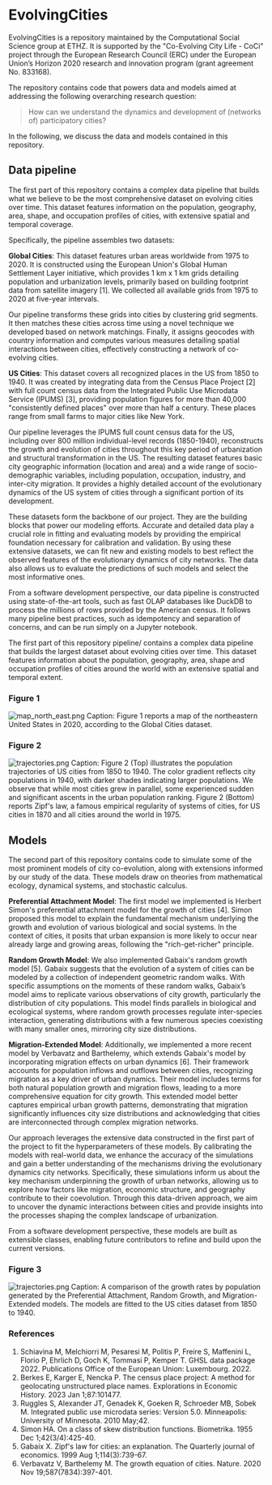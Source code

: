 # EvolvingCities
EvolvingCities is a repository maintained by the Computational Social Science group at ETHZ. It is supported by the "Co-Evolving City Life - CoCi" project through the European Research Council (ERC) under the European Union’s Horizon 2020 research and innovation program (grant agreement No. 833168).

The repository contains code that powers data and models aimed at addressing the following overarching research question:

> How can we understand the dynamics and development of (networks of) participatory cities?
> 

In the following, we discuss the data and models contained in this repository. 

## Data pipeline

The first part of this repository contains a complex data pipeline that builds what we believe to be the most comprehensive dataset on evolving cities over time. This dataset features information on the population, geography, area, shape, and occupation profiles of cities, with extensive spatial and temporal coverage.

Specifically, the pipeline assembles two datasets:

**Global Cities**: This dataset features urban areas worldwide from 1975 to 2020. It is constructed using the European Union's Global Human Settlement Layer initiative, which provides 1 km x 1 km grids detailing population and urbanization levels, primarily based on building footprint data from satellite imagery [1]. We collected all available grids from 1975 to 2020 at five-year intervals.

Our pipeline transforms these grids into cities by clustering grid segments. It then matches these cities across time using a novel technique we developed based on network matchings. Finally, it assigns geocodes with country information and computes various measures detailing spatial interactions between cities, effectively constructing a network of co-evolving cities. 

**US Cities**: This dataset covers all recognized places in the US from 1850 to 1940. It was created by integrating data from the Census Place Project [2] with full count census data from the Integrated Public Use Microdata Service (IPUMS) [3], providing population figures for more than 40,000 "consistently defined places" over more than half a century. These places range from small farms to major cities like New York.

Our pipeline leverages the IPUMS full count census data for the US, including over 800 million individual-level records (1850-1940), reconstructs the growth and evolution of cities throughout this key period of urbanization and structural transformation in the US. The resulting dataset features basic city geographic information (location and area) and a wide range of socio-demographic variables, including population, occupation, industry, and inter-city migration. It provides a highly detailed account of the evolutionary dynamics of the US system of cities through a significant portion of its development.

These datasets form the backbone of our project. They are the building blocks that power our modeling efforts. Accurate and detailed data play a crucial role in fitting and evaluating models by providing the empirical foundation necessary for calibration and validation. By using these extensive datasets, we can fit new and existing models to best reflect the observed features of the evolutionary dynamics of city networks. The data also allows us to evaluate the predictions of such models and select the most informative ones.

From a software development perspective, our data pipeline is constructed using state-of-the-art tools, such as fast OLAP databases like DuckDB to process the millions of rows provided by the American census. It follows many pipeline best practices, such as idempotency and separation of concerns, and can be run simply on a Jupyter notebook.

The first part of this repository pipeline/ contains a complex data pipeline that builds the largest dataset about evolving cities over time. This dataset features information about the population, geography, area, shape and occupation profiles of cities around the world with an extensive spatial and temporal extent. 

### Figure 1
![map_north_east.png](figures/map_north_east.png)
Caption: Figure 1 reports a map of the northeastern United States in 2020, according to the Global Cities dataset. 

### Figure 2
![trajectories.png](figures/trajectories.png)
Caption: Figure 2 (Top) illustrates the population trajectories of US cities from 1850 to 1940. The color gradient reflects city populations in 1940, with darker shades indicating larger populations. We observe that while most cities grew in parallel, some experienced sudden and significant ascents in the urban population ranking. Figure 2 (Bottom) reports Zipf's law, a famous empirical regularity of systems of cities, for US cities in 1870 and all cities around the world in 1975.

## Models

The second part of this repository contains code to simulate some of the most prominent models of city co-evolution, along with extensions informed by our study of the data. These models draw on theories from mathematical ecology, dynamical systems, and stochastic calculus.

**Preferential Attachment Model**: The first model we implemented is Herbert Simon's preferential attachment model for the growth of cities [4]. Simon proposed this model to explain the fundamental mechanism underlying the growth and evolution of various biological and social systems. In the context of cities, it posits that urban expansion is more likely to occur near already large and growing areas, following the "rich-get-richer" principle.

**Random Growth Model**: We also implemented Gabaix's random growth model [5]. Gabaix suggests that the evolution of a system of cities can be modeled by a collection of independent geometric random walks. With specific assumptions on the moments of these random walks, Gabaix’s model aims to replicate various observations of city growth, particularly the distribution of city populations. This model finds parallels in biological and ecological systems, where random growth processes regulate inter-species interaction, generating distributions with a few numerous species coexisting with many smaller ones, mirroring city size distributions.

**Migration-Extended Model**: Additionally, we implemented a more recent model by Verbavatz and Barthelemy, which extends Gabaix's model by incorporating migration effects on urban dynamics [6]. Their framework accounts for population inflows and outflows between cities, recognizing migration as a key driver of urban dynamics. Their model includes terms for both natural population growth and migration flows, leading to a more comprehensive equation for city growth. This extended model better captures empirical urban growth patterns, demonstrating that migration significantly influences city size distributions and acknowledging that cities are interconnected through complex migration networks.

Our approach leverages the extensive data constructed in the first part of the project to fit the hyperparameters of these models. By calibrating the models with real-world data, we enhance the accuracy of the simulations and gain a better understanding of the mechanisms driving the evolutionary dynamics city networks. Specifically, these simulations inform us about the key mechanism underpinning the growth of urban networks, allowing us to explore how factors like migration, economic structure, and geography contribute to their coevolution. Through this data-driven approach, we aim to uncover the dynamic interactions between cities and provide insights into the processes shaping the complex landscape of urbanization.

From a software development perspective, these models are built as extensible classes, enabling future contributors to refine and build upon the current versions.

### Figure 3
![trajectories.png](figures/model_comparison.png)
Caption: A comparison of the growth rates by population generated by the Preferential Attachment, Random Growth, and Migration-Extended models. 
The models are fitted to the US cities dataset from 1850 to 1940.

### References
1. Schiavina M, Melchiorri M, Pesaresi M, Politis P, Freire S, Maffenini L, Florio P, Ehrlich D, Goch K, Tommasi P, Kemper T. GHSL data package 2022. Publications Office of the European Union: Luxembourg. 2022.
2. Berkes E, Karger E, Nencka P. The census place project: A method for geolocating unstructured place names. Explorations in Economic History. 2023 Jan 1;87:101477.
3. Ruggles S, Alexander JT, Genadek K, Goeken R, Schroeder MB, Sobek M. Integrated public use microdata series: Version 5.0. Minneapolis: University of Minnesota. 2010 May;42.
4. Simon HA. On a class of skew distribution functions. Biometrika. 1955 Dec 1;42(3/4):425-40.
5. Gabaix X. Zipf's law for cities: an explanation. The Quarterly journal of economics. 1999 Aug 1;114(3):739-67.
6. Verbavatz V, Barthelemy M. The growth equation of cities. Nature. 2020 Nov 19;587(7834):397-401.